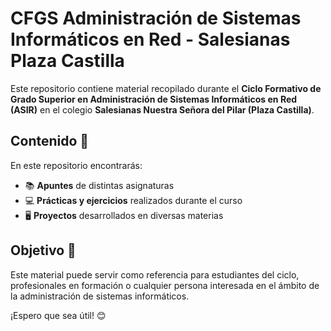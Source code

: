 # CFGS Administración de Sistemas Informáticos en Red - Salesianas Plaza Castilla  

Este repositorio contiene material recopilado durante el **Ciclo Formativo de Grado Superior en Administración de Sistemas Informáticos en Red (ASIR)** en el colegio **Salesianas Nuestra Señora del Pilar (Plaza Castilla)**.  

## Contenido 📂  
En este repositorio encontrarás:  
- 📚 **Apuntes** de distintas asignaturas  
- 💻 **Prácticas y ejercicios** realizados durante el curso  
- 🖥️ **Proyectos** desarrollados en diversas materias  

## Objetivo 🎯  
Este material puede servir como referencia para estudiantes del ciclo, profesionales en formación o cualquier persona interesada en el ámbito de la administración de sistemas informáticos.  

¡Espero que sea útil! 😊  
